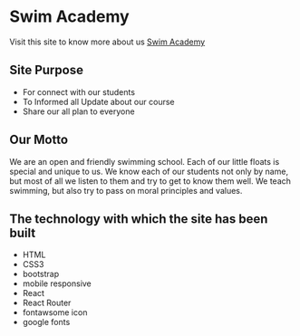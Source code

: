 # Swim Academy 

Visit this site to know more about us [Swim Academy](https://swim-academy.netlify.app)

## Site Purpose
- For connect with our students
- To Informed all Update about our course
- Share our all plan to everyone

## Our Motto
We are an open and friendly swimming school. Each of our little floats is special and unique to us. We know each of our students not only by name, but most of all we listen to them and try to get to know them well. We teach swimming, but also try to pass on moral principles and values.


## The technology with which the site has been built
- HTML
- CSS3
- bootstrap
- mobile responsive
- React
- React Router
- fontawsome icon
- google fonts

